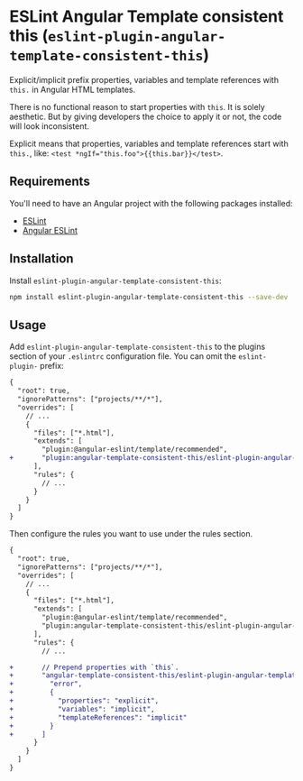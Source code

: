 # ESLint Angular Template consistent this (`eslint-plugin-angular-template-consistent-this`)

Explicit/implicit prefix properties, variables and template references with `this.` in Angular HTML templates.

There is no functional reason to start properties with `this`. It is solely aesthetic. But by giving developers the choice to apply it or not, the code will look inconsistent.

Explicit means that properties, variables and template references start with `this.`, like: `<test *ngIf="this.foo">{{this.bar}}</test>`.

## Requirements

You'll need to have an Angular project with the following packages installed:

- [ESLint](https://eslint.org/)
- [Angular ESLint](https://github.com/angular-eslint/angular-eslint)

## Installation

Install `eslint-plugin-angular-template-consistent-this`:

```sh
npm install eslint-plugin-angular-template-consistent-this --save-dev
```

## Usage

Add `eslint-plugin-angular-template-consistent-this` to the plugins section of your `.eslintrc` configuration file. You can omit the `eslint-plugin-` prefix:

```diff
{
  "root": true,
  "ignorePatterns": ["projects/**/*"],
  "overrides": [
    // ...
    {
      "files": ["*.html"],
      "extends": [
        "plugin:@angular-eslint/template/recommended",
+       "plugin:angular-template-consistent-this/eslint-plugin-angular-template-consistent-this"
      ],
      "rules": {
        // ...
      }
    }
  ]
}
```

Then configure the rules you want to use under the rules section.

```diff
{
  "root": true,
  "ignorePatterns": ["projects/**/*"],
  "overrides": [
    // ...
    {
      "files": ["*.html"],
      "extends": [
        "plugin:@angular-eslint/template/recommended",
        "plugin:angular-template-consistent-this/eslint-plugin-angular-template-consistent-this"
      ],
      "rules": {
        // ...

+       // Prepend properties with `this`.
+       "angular-template-consistent-this/eslint-plugin-angular-template-consistent-this": [
+         "error",
+         {
+           "properties": "explicit",
+           "variables": "implicit",
+           "templateReferences": "implicit"
+         }
+       ]
      }
    }
  ]
}
```
